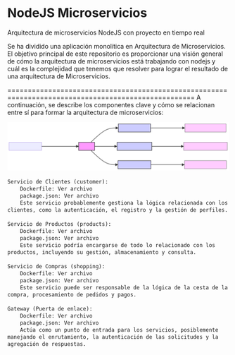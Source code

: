 # NodeJS Microservicios
Arquitectura de microservicios NodeJS con proyecto en tiempo real

Se ha dividido una aplicación monolítica en Arquitectura de Microservicios. El objetivo principal de este repositorio es proporcionar una visión general de cómo la arquitectura de microservicios está trabajando con nodejs y cuál es la complejidad que tenemos que resolver para lograr el resultado de una arquitectura de Microservicios. 

====================================================================================================
A continuación, se describe los componentes clave y cómo se relacionan entre sí para formar la arquitectura de microservicios:

![Diagrama de microservicios](https://github.com/Yuberley/Node.js-Microservices/blob/master/docs/mermaid-diagram.svg)

    Servicio de Clientes (customer):
        Dockerfile: Ver archivo
        package.json: Ver archivo
        Este servicio probablemente gestiona la lógica relacionada con los clientes, como la autenticación, el registro y la gestión de perfiles.

    Servicio de Productos (products):
        Dockerfile: Ver archivo
        package.json: Ver archivo
        Este servicio podría encargarse de todo lo relacionado con los productos, incluyendo su gestión, almacenamiento y consulta.

    Servicio de Compras (shopping):
        Dockerfile: Ver archivo
        package.json: Ver archivo
        Este servicio puede ser responsable de la lógica de la cesta de la compra, procesamiento de pedidos y pagos.

    Gateway (Puerta de enlace):
        Dockerfile: Ver archivo
        package.json: Ver archivo
        Actúa como un punto de entrada para los servicios, posiblemente manejando el enrutamiento, la autenticación de las solicitudes y la agregación de respuestas.